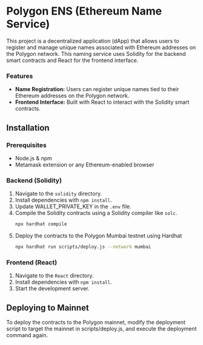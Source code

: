 # Polygon ENS (Ethereum Name Service)

This project is a decentralized application (dApp) that allows users to register and manage unique names associated with Ethereum addresses on the Polygon network. This naming service uses Solidity for the backend smart contracts and React for the frontend interface.

### Features

- **Name Registration:** Users can register unique names tied to their Ethereum addresses on the Polygon network.
- **Frontend Interface:** Built with React to interact with the Solidity smart contracts.

## Installation

### Prerequisites

- Node.js & npm
- Metamask extension or any Ethereum-enabled browser

### Backend (Solidity)
1. Navigate to the `solidity` directory.
2. Install dependencies with `npm install`.
3. Update WALLET_PRIVATE_KEY in the `.env` file.
4. Compile the Solidity contracts using a Solidity compiler like `solc`.
   ```bash
   npx hardhat compile
5. Deploy the contracts to the Polygon Mumbai testnet using Hardhat
    ```bash
    npx hardhat run scripts/deploy.js --network mumbai
### Frontend (React) 
1. Navigate to the `React` directory.
2. Install dependencies with `npm install`.
3. Start the development server.

## Deploying to Mainnet
To deploy the contracts to the Polygon mainnet, modify the deployment script to target the mainnet in scripts/deploy.js, and execute the deployment command again.
